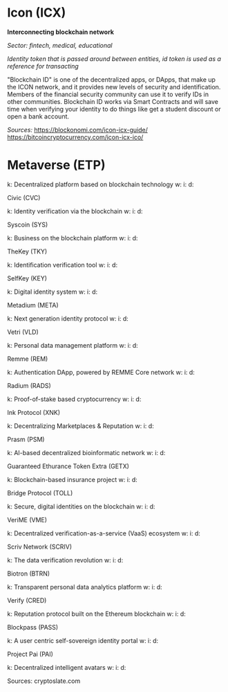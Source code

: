 

# Icon (ICX)

**Interconnecting blockchain network**

_Sector: fintech, medical, educational_

*Identity token that is passed around between entities, id token is used as a reference for transacting*

"Blockchain ID" is one of the decentralized apps, or DApps, that make up the ICON network, and it provides new levels of security and identification. Members of the financial security community can use it to verify IDs in other communities. Blockchain ID works via Smart Contracts and will save time when verifying your identity to do things like get a student discount or open a bank account.

_Sources:_ https://blockonomi.com/icon-icx-guide/ https://bitcoincryptocurrency.com/icon-icx-ico/


# Metaverse (ETP)

k: Decentralized platform based on blockchain technology
w:
i:
d:

Civic (CVC)

k: Identity verification via the blockchain
w:
i:
d:

Syscoin (SYS)

k: Business on the blockchain platform
w:
i:
d:

TheKey (TKY)

k: Identification verification tool
w:
i:
d:

SelfKey (KEY)

k: Digital identity system
w:
i:
d:

Metadium (META)

k: Next generation identity protocol
w:
i:
d:

Vetri (VLD)

k: Personal data management platform
w:
i:
d:

Remme (REM)

k: Authentication DApp, powered by REMME Core network
w:
i:
d:

Radium (RADS)

k: Proof-of-stake based cryptocurrency
w:
i:
d:

Ink Protocol (XNK)

k: Decentralizing Marketplaces & Reputation
w:
i:
d:

Prasm (PSM)

k: AI-based decentralized bioinformatic network
w:
i:
d:

Guaranteed Ethurance Token Extra (GETX)

k: Blockchain-based insurance project
w:
i:
d:

Bridge Protocol (TOLL)

k: Secure, digital identities on the blockchain
w:
i:
d:

VeriME (VME)

k: Decentralized verification-as-a-service (VaaS) ecosystem
w:
i:
d:

Scriv Network (SCRIV)

k: The data verification revolution
w:
i:
d:

Biotron (BTRN)

k: Transparent personal data analytics platform
w:
i:
d:

Verify (CRED)

k: Reputation protocol built on the Ethereum blockchain
w:
i:
d:

Blockpass (PASS)

k: A user centric self-sovereign identity portal
w:
i:
d:

Project Pai (PAI)

k: Decentralized intelligent avatars
w:
i:
d:

Sources: 
cryptoslate.com
